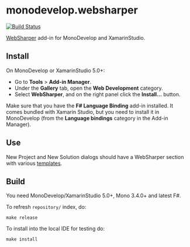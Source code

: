 # monodevelop.websharper

[![Build Status](https://travis-ci.org/intellifactory/monodevelop.websharper.svg?branch=master)](https://travis-ci.org/intellifactory/monodevelop.websharper)

[WebSharper][ws] add-in for MonoDevelop and XamarinStudio.

## Install

On MonoDevelop or XamarinStudio 5.0+:

* Go to **Tools** > **Add-in Manager**.
* Under the **Gallery** tab, open the **Web Development** category.
* Select **WebSharper**, and on the right panel click the **Install...** button.

Make sure that you have the **F# Language Binding** add-in installed. It comes bundled with Xamarin Studio, but you need to install it in MonoDevelop (from the **Language bindings** category in the Add-in Manager).

## Use

New Project and New Solution dialogs should have a WebSharper section with various [templates](http://websharper.com/docs/templates).

## Build

You need MonoDevelop/XamarinStudio 5.0+, Mono 3.4.0+ and latest F#.

To refresh `repository/` index, do:

    make release
    
To install into the local IDE for testing do:

    make install

[ws]: http://websharper.com
